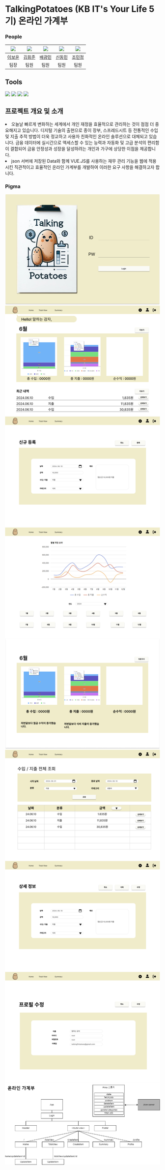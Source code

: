 # TalkingPotatoes (KB IT's Your Life 5기) 온라인 가계부

### People

| <img src="https://github.com/BoyunLee.png" width="80"> | <img src="https://github.com/Hwijun-Kim.png" width="80"> | <img src="https://github.com/pangminwhere.png" width="80"> | <img src="https://github.com/ShinDong17.png" width="80"> | <img src="https://github.com/minjeongj0.png" width="80"> |
| :----------------------------------------------------: | :------------------------------------------------------: | :--------------------------------------------------------: | :------------------------------------------------------: | :------------------------------------------------------: |
|         [이보윤](https://github.com/BoyunLee)          |         [김휘준](https://github.com/Hwijun-Kim)          |         [배광민](https://github.com/pangminwhere)          |         [신동민](https://github.com/ShinDong17)          |         [조민정](https://github.com/minjeongj0)          |
|                          팀장                          |                           팀원                           |                            팀원                            |                           팀원                           |                           팀원                           |

## Tools

<img src="https://img.shields.io/badge/Vue.js-4FC08D?style=for-the-badge&logo=Vue.js&logoColor=white"> <img src="https://img.shields.io/badge/HTML5-E34F26?style=for-the-badge&logo=HTML5&logoColor=white"> <img src="https://img.shields.io/badge/CSS3-1572B6?style=for-the-badge&logo=CSS3&logoColor=white"> <img src="https://img.shields.io/badge/Javascript-F7DF1E?style=for-the-badge&logo=Javascript&logoColor=white">

## 프로젝트 개요 및 소개

<li>오늘날 빠르게 변화하는 세계에서 개인 재정을 효율적으로 관리하는 것이 점점 더 중요해지고 있습니다. 디지털 기술의 출현으로 종이 장부, 스프레드시트 등 전통적인 수입 및 지출 추적 방법이 더욱 정교하고 사용자 친화적인 온라인 솔루션으로 대체되고 있습니다. 금융 데이터에 실시간으로 액세스할 수 있는 능력과 자동화 및 고급 분석의 편리함이 결합되어 금융 안정성과 성장을 달성하려는 개인과 가구에 상당한 이점을 제공합니다.</li><li>json 서버에 저장된 Data와 함께 VUE.JS를 사용하는 재무 관리 기능을 웹에 적용시킨 직관적이고 효율적인 온라인 가계부를 개발하여 이러한 요구 사항을 해결하고자 합니다.
</li>

### Pigma
![캡처](/Figma/Login.png/)
![캡처](/Figma/Home.png/)
![캡처](/Figma/CreateItem.png/)
![캡처](/Figma/Summary.png/)
![캡처](/Figma/Summary2.png/)
![캡처](/Figma/TotalView.png/)
![캡처](/Figma/UpdateItem.png/)
![캡처](/Figma/Profile.png/)
![캡처](/Figma/vue-router_구성도.png/)
